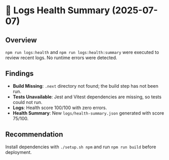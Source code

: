 # 📝 Logs Health Summary (2025-07-07)

## Overview
`npm run logs:health` and `npm run logs:health:summary` were executed to review recent logs.
No runtime errors were detected.

## Findings
- **Build Missing**: `.next` directory not found; the build step has not been run.
- **Tests Unavailable**: Jest and Vitest dependencies are missing, so tests could not run.
- **Logs**: Health score 100/100 with zero errors.
- **Health Summary**: New `logs/health-summary.json` generated with score 75/100.

## Recommendation
Install dependencies with `./setup.sh npm` and run `npm run build` before deployment.
